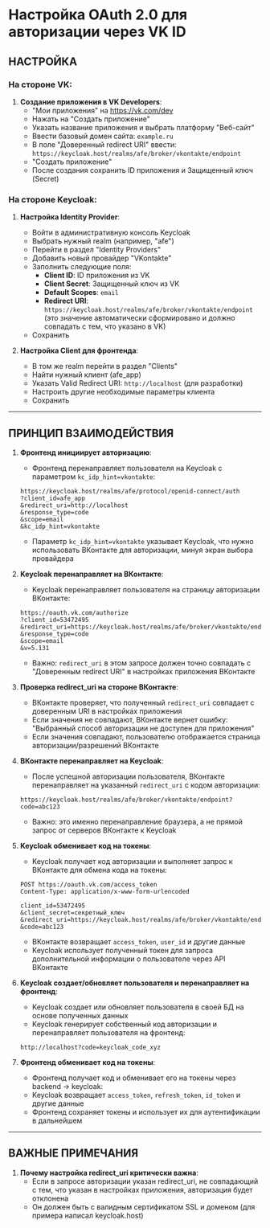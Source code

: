# Настройка OAuth 2.0 для авторизации через VK ID

## НАСТРОЙКА

### На стороне VK:
1. **Создание приложения в VK Developers**:
    - "Мои приложения" на https://vk.com/dev
    - Нажать на "Создать приложение"
    - Указать название приложения и выбрать платформу "Веб-сайт"
    - Ввести базовый домен сайта: `example.ru`
    - В поле "Доверенный redirect URI" ввести: `https://keycloak.host/realms/afe/broker/vkontakte/endpoint`
    - "Создать приложение"
    - После создания сохранить ID приложения и Защищенный ключ (Secret)

### На стороне Keycloak:
1. **Настройка Identity Provider**:
    - Войти в административную консоль Keycloak
    - Выбрать нужный realm (например, "afe")
    - Перейти в раздел "Identity Providers"
    - Добавить новый провайдер "VKontakte"
    - Заполнить следующие поля:
        - **Client ID**: ID приложения из VK
        - **Client Secret**: Защищенный ключ из VK
        - **Default Scopes**: `email` 
        - **Redirect URI**: `https://keycloak.host/realms/afe/broker/vkontakte/endpoint` (это значение автоматически сформировано и должно совпадать с тем, что указано в VK)
    - Сохранить

2. **Настройка Client для фронтенда**:
    - В том же realm перейти в раздел "Clients"
    - Найти нужный клиент (afe_app)
    - Указать Valid Redirect URI: `http://localhost` (для разработки) 
    - Настроить другие необходимые параметры клиента
    - Сохранить

---

## ПРИНЦИП ВЗАИМОДЕЙСТВИЯ

1. **Фронтенд инициирует авторизацию**:
    - Фронтенд перенаправляет пользователя на Keycloak с параметром `kc_idp_hint=vkontakte`:
   ```
   https://keycloak.host/realms/afe/protocol/openid-connect/auth
   ?client_id=afe_app
   &redirect_uri=http://localhost
   &response_type=code
   &scope=email
   &kc_idp_hint=vkontakte
   ```
    - Параметр `kc_idp_hint=vkontakte` указывает Keycloak, что нужно использовать ВКонтакте для авторизации, минуя экран выбора провайдера

2. **Keycloak перенаправляет на ВКонтакте**:
    - Keycloak перенаправляет пользователя на страницу авторизации ВКонтакте:
   ```
   https://oauth.vk.com/authorize
   ?client_id=53472495
   &redirect_uri=https://keycloak.host/realms/afe/broker/vkontakte/endpoint
   &response_type=code
   &scope=email
   &v=5.131
   ```
    - Важно: `redirect_uri` в этом запросе должен точно совпадать с "Доверенным redirect URI" в настройках приложения ВКонтакте

3. **Проверка redirect_uri на стороне ВКонтакте**:
    - ВКонтакте проверяет, что полученный `redirect_uri` совпадает с доверенным URI в настройках приложения
    - Если значения не совпадают, ВКонтакте вернет ошибку: "Выбранный способ авторизации не доступен для приложения"
    - Если значения совпадают, пользователю отображается страница авторизации/разрешений ВКонтакте

4. **ВКонтакте перенаправляет на Keycloak**:
    - После успешной авторизации пользователя, ВКонтакте перенаправляет на указанный `redirect_uri` с кодом авторизации:
   ```
   https://keycloak.host/realms/afe/broker/vkontakte/endpoint?code=abc123
   ```
    - Важно: это именно перенаправление браузера, а не прямой запрос от серверов ВКонтакте к Keycloak

5. **Keycloak обменивает код на токены**:
    - Keycloak получает код авторизации и выполняет запрос к ВКонтакте для обмена кода на токены:
   ```
   POST https://oauth.vk.com/access_token
   Content-Type: application/x-www-form-urlencoded
   
   client_id=53472495
   &client_secret=секретный_ключ
   &redirect_uri=https://keycloak.host/realms/afe/broker/vkontakte/endpoint
   &code=abc123
   ```
    - ВКонтакте возвращает `access_token`, `user_id` и другие данные
    - Keycloak использует полученный токен для запроса дополнительной информации о пользователе через API ВКонтакте

6. **Keycloak создает/обновляет пользователя и перенаправляет на фронтенд**:
    - Keycloak создает или обновляет пользователя в своей БД на основе полученных данных
    - Keycloak генерирует собственный код авторизации и перенаправляет пользователя на фронтенд:
   ```
   http://localhost?code=keycloak_code_xyz
   ```

7. **Фронтенд обменивает код на токены**:
    - Фронтенд получает код и обменивает его на токены через backend -> keycloak:
    - Keycloak возвращает `access_token`, `refresh_token`, `id_token` и другие данные
    - Фронтенд сохраняет токены и использует их для аутентификации в дальнейшем

---

## ВАЖНЫЕ ПРИМЕЧАНИЯ

1. **Почему настройка redirect_uri критически важна**:
    - Если в запросе авторизации указан redirect_uri, не совпадающий с тем, что указан в настройках приложения, авторизация будет отклонена
    - Он должен быть с валидным сертификатом SSL и доменом (для примера написал keycloak.host)




